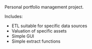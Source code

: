 Personal portfolio management project.

Includes:
- ETL suitable for specific data sources
- Valuation of specific assets
- Simple GUI
- Simple extract functions

